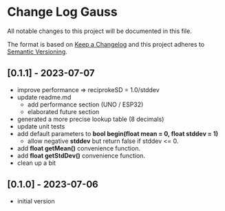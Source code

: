 # Change Log Gauss

All notable changes to this project will be documented in this file.

The format is based on [Keep a Changelog](http://keepachangelog.com/)
and this project adheres to [Semantic Versioning](http://semver.org/).


## [0.1.1] - 2023-07-07
- improve performance => reciprokeSD = 1.0/stddev
- update readme.md
  - add performance section (UNO / ESP32)
  - elaborated future section
- generated a more precise lookup table (8 decimals)
- update unit tests
- add default parameters to **bool begin(float mean = 0, float stddev = 1)**
  - allow negative **stddev** but return false if stddev <= 0.
- add **float getMean()** convenience function.
- add **float getStdDev()** convenience function.
- clean up a bit



## [0.1.0] - 2023-07-06
- initial version

